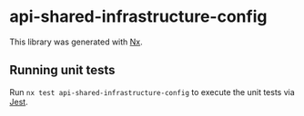 # api-shared-infrastructure-config

This library was generated with [Nx](https://nx.dev).

## Running unit tests

Run `nx test api-shared-infrastructure-config` to execute the unit tests via [Jest](https://jestjs.io).
